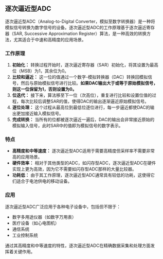 ## 逐次逼近型ADC

逐次逼近型ADC（Analog-to-Digital Converter，模拟至数字转换器）是一种将模拟信号转换为数字信号的设备。逐次逼近型ADC的工作原理基于逐次逼近寄存器（SAR, Successive Approximation Register）算法，是一种高效的转换方法，尤其适合于中速和高精度的应用场景。

### 工作原理

1. **初始化：** 转换过程开始时，逐次逼近寄存器（SAR）初始化，将其设置为最高位（MSB）为1，其余位为0。
2. **比较和逼近：** 这一位的值通过一个数字-模拟转换器（DAC）转换回模拟信号，然后与原始模拟信号进行比较。**如果DAC输出大于或等于原始模拟信号，则这一位保留为1，否则设置为0。**
3. **位迭代：** 接下来，算法移至下一位（次高位），重复进行比较和设置位值的过程，每次比较后调整SAR的值，使得DAC的输出逐渐逼近原始模拟信号。
4. **逐位处理：** 这个过程从最高位到最低位逐位进行，每一步逼近都使DAC的输出更加接近输入模拟信号。
5. **完成转换：** 当所有的位都被逐次逼近一遍后，DAC的输出会非常接近原始的模拟输入信号，此时SAR中的值即为模拟信号的数字表示。

### 特点

- **高精度和中等速度：** 逐次逼近型ADC适用于需要高精度但采样率不需要非常高的应用场景。
- **硬件效率：** 相对于其他类型的ADC，如闪存型ADC，逐次逼近型ADC在硬件实现上更为高效，因为它不需要如闪存型ADC那样的大量比较器。
- **功耗低：** 由于其工作原理，逐次逼近型ADC通常具有较低的功耗，这使得它们适合于电池供电的移动设备。

### 应用

逐次逼近型ADC广泛应用于各种电子设备中，包括但不限于：

- 数字多用途仪器（如数字万用表）
- 医疗设备（如心电图机）
- 通信系统
- 工业控制系统

通过其高精度和中等速度的特性，逐次逼近型ADC在精确数据采集和处理方面发挥着关键作用。